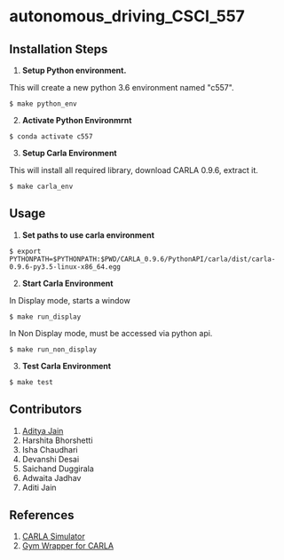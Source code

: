 # autonomous_driving_CSCI_557

## Installation Steps
1. **Setup Python environment.** 

This will create a new python 3.6 environment named "c557".

```
$ make python_env
```

2. **Activate Python Environmrnt**
```
$ conda activate c557
```

3. **Setup Carla Environment**

This will install all required library, download CARLA 0.9.6, extract it.
```
$ make carla_env
```
	
## Usage
1. **Set paths to use carla environment**
```
$ export PYTHONPATH=$PYTHONPATH:$PWD/CARLA_0.9.6/PythonAPI/carla/dist/carla-0.9.6-py3.5-linux-x86_64.egg	
```

2. **Start Carla Environment**

In Display mode, starts a window
```
$ make run_display
``` 

In Non Display mode, must be accessed via python api.
```
$ make run_non_display

```

3. **Test Carla Environment**
```
$ make test
```

## Contributors

1. [Aditya Jain](https://adityajain.me)
2. Harshita Bhorshetti
3. Isha Chaudhari
4. Devanshi Desai
5. Saichand Duggirala
6. Adwaita Jadhav
7. Aditi Jain

## References

1. [CARLA Simulator](https://github.com/carla-simulator/carla)
2. [Gym Wrapper for CARLA](https://github.com/cjy1992/gym-carla)